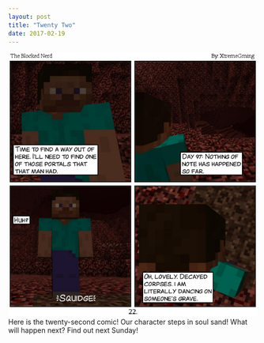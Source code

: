 ```yaml
---
layout: post
title: "Twenty Two"
date: 2017-02-19
---
```

<img src="/comics/comic22.png" alt="Comic 22" class="inline" />
<br>
Here is the twenty-second comic! Our character steps in soul sand! What will happen next? Find out next Sunday!
